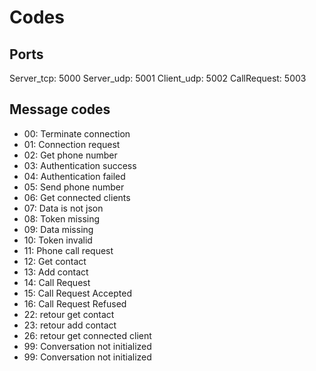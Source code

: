 # Codes

## Ports

Server_tcp: 5000
Server_udp: 5001
Client_udp: 5002
CallRequest: 5003

## Message codes

- 00: Terminate connection
- 01: Connection request
- 02: Get phone number
- 03: Authentication success
- 04: Authentication failed
- 05: Send phone number
- 06: Get connected clients
- 07: Data is not json
- 08: Token missing
- 09: Data missing
- 10: Token invalid
- 11: Phone call request
- 12: Get contact
- 13: Add contact
- 14: Call Request
- 15: Call Request Accepted
- 16: Call Request Refused
- 22: retour get contact
- 23: retour add contact
- 26: retour get connected client
- 99: Conversation not initialized
- 99: Conversation not initialized
